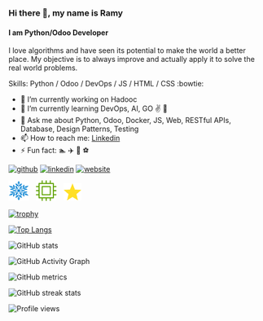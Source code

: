 ### Hi there 👋, my name is Ramy
#### I am Python/Odoo Developer
I love algorithms and have seen its potential to make the world a better place. My objective is to always improve and actually apply it to solve the real world problems. 

Skills: Python / Odoo / DevOps / JS / HTML / CSS :bowtie:

- 🔭 I’m currently working on Hadooc 
- 🌱 I’m currently learning DevOps, AI, GO :v:  :muscle: 
- 💬 Ask me about Python, Odoo, Docker, JS,  Web, RESTful APIs, Database, Design Patterns, Testing  
- 📫 How to reach me: [Linkedin](https://tn.linkedin.com/in/ramibha/) 
- ⚡ Fun fact: :swimmer: :airplane: :horse_racing: :soccer: 


[<img src='https://cdn.jsdelivr.net/npm/simple-icons@3.0.1/icons/github.svg' alt='github' height='40'>](https://github.com/https://github.com/Ramibha)  [<img src='https://cdn.jsdelivr.net/npm/simple-icons@3.0.1/icons/linkedin.svg' alt='linkedin' height='40'>](https://www.linkedin.com/in/https://tn.linkedin.com/in/ramibha/)  [<img src='https://cdn.jsdelivr.net/npm/simple-icons@3.0.1/icons/icloud.svg' alt='website' height='40'>](https://www.ramy.tn)  

<a href='https://archiveprogram.github.com/'><img src='https://raw.githubusercontent.com/acervenky/animated-github-badges/master/assets/acbadge.gif' width='40' height='40'></a> <a href='https://docs.github.com/en/developers'><img src='https://raw.githubusercontent.com/acervenky/animated-github-badges/master/assets/devbadge.gif' width='40' height='40'></a> <a href='https://stars.github.com/'><img src='https://raw.githubusercontent.com/acervenky/animated-github-badges/master/assets/starbadge.gif' width='35' height='35'></a> 

[![trophy](https://github-profile-trophy.vercel.app/?username=https://github.com/Ramibha)](https://github.com/ryo-ma/github-profile-trophy)

[![Top Langs](https://github-readme-stats.vercel.app/api/top-langs/?username=https://github.com/Ramibha)](https://github.com/anuraghazra/github-readme-stats)

![GitHub stats](https://github-readme-stats.vercel.app/api?username=https://github.com/Ramibha&show_icons=true)  

![GitHub Activity Graph](https://activity-graph.herokuapp.com/graph?username=https://github.com/Ramibha)  

![GitHub metrics](https://metrics.lecoq.io/https://github.com/Ramibha)  

![GitHub streak stats](https://github-readme-streak-stats.herokuapp.com/?user=https://github.com/Ramibha)  

![Profile views](https://gpvc.arturio.dev/https://github.com/Ramibha)  
